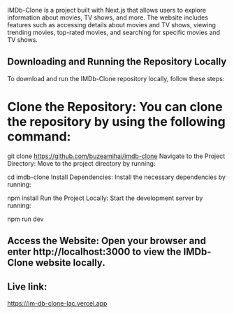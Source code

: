 IMDb-Clone is a project built with Next.js that allows users to explore information about movies, TV shows, and more. The website includes features such as accessing details about movies and TV shows, viewing trending movies, top-rated movies, and searching for specific movies and TV shows.

## Downloading and Running the Repository Locally
To download and run the IMDb-Clone repository locally, follow these steps:

# Clone the Repository: You can clone the repository by using the following command:

git clone https://github.com/buzeamihai/imdb-clone
Navigate to the Project Directory: Move to the project directory by running:

cd imdb-clone
Install Dependencies: Install the necessary dependencies by running:

npm install
Run the Project Locally: Start the development server by running:

npm run dev
## Access the Website: Open your browser and enter http://localhost:3000 to view the IMDb-Clone website locally.

## Live link:
https://im-db-clone-lac.vercel.app
